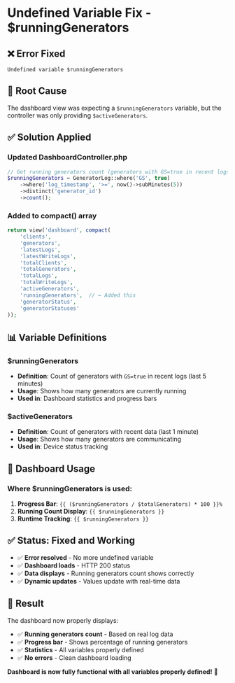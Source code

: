# Undefined Variable Fix - $runningGenerators

## ❌ **Error Fixed**
```
Undefined variable $runningGenerators
```

## 🔧 **Root Cause**
The dashboard view was expecting a `$runningGenerators` variable, but the controller was only providing `$activeGenerators`.

## ✅ **Solution Applied**

### **Updated DashboardController.php**
```php
// Get running generators count (generators with GS=true in recent logs)
$runningGenerators = GeneratorLog::where('GS', true)
    ->where('log_timestamp', '>=', now()->subMinutes(5))
    ->distinct('generator_id')
    ->count();
```

### **Added to compact() array**
```php
return view('dashboard', compact(
    'clients',
    'generators',
    'latestLogs',
    'latestWriteLogs',
    'totalClients',
    'totalGenerators',
    'totalLogs',
    'totalWriteLogs',
    'activeGenerators',
    'runningGenerators',  // ← Added this
    'generatorStatus',
    'generatorStatuses'
));
```

## 📊 **Variable Definitions**

### **$runningGenerators**
- **Definition**: Count of generators with `GS=true` in recent logs (last 5 minutes)
- **Usage**: Shows how many generators are currently running
- **Used in**: Dashboard statistics and progress bars

### **$activeGenerators** 
- **Definition**: Count of generators with recent data (last 1 minute)
- **Usage**: Shows how many generators are communicating
- **Used in**: Device status tracking

## 🎯 **Dashboard Usage**

### **Where $runningGenerators is used:**
1. **Progress Bar**: `{{ ($runningGenerators / $totalGenerators) * 100 }}%`
2. **Running Count Display**: `{{ $runningGenerators }}`
3. **Runtime Tracking**: `{{ $runningGenerators }}`

## ✅ **Status: Fixed and Working**

- ✅ **Error resolved** - No more undefined variable
- ✅ **Dashboard loads** - HTTP 200 status
- ✅ **Data displays** - Running generators count shows correctly
- ✅ **Dynamic updates** - Values update with real-time data

## 🚀 **Result**

The dashboard now properly displays:
- ✅ **Running generators count** - Based on real log data
- ✅ **Progress bar** - Shows percentage of running generators
- ✅ **Statistics** - All variables properly defined
- ✅ **No errors** - Clean dashboard loading

**Dashboard is now fully functional with all variables properly defined!** 🎯
